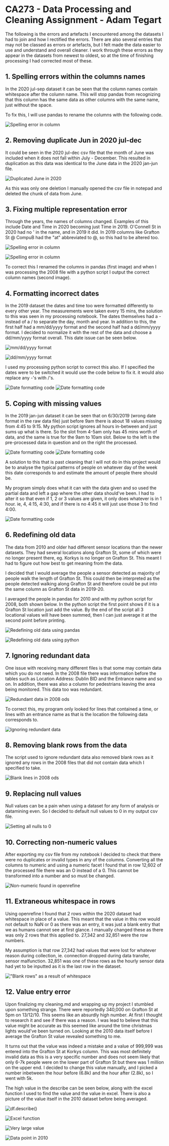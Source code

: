 # CA273 - Data Processing and Cleaning Assignment - Adam Tegart

The following is the errors and artefacts I encountered among the datasets I had to join and how I rectified the errors. There are also several entries that may not be classed as errors or artefacts, but I felt made the data easier to use and understand and overall cleaner.
I work through these errors as they appear in the datasets from newest to oldest, so at the time of finishing processing
I had corrected most of these.

## 1. Spelling errors within the columns names

In the 2020 jul-sep dataset it can be seen that the column names contain whitespace after the column name. This will stop
pandas from recognizing that this column has the same data as other columns with the same name, just without the space.

To fix this, I will use pandas to rename the columns with the following code.

![Spelling error in column](images/1.PNG)

## 2. Removing duplicate Jun in 2020 jul-dec

It could be seen in the 2020 jul-dec csv file that the month of June was included when it does not fall within
July - December. This resulted in duplication as this data was identical to the June data in the 2020 jan-jun file.

![Duplicated June in 2020](images/2.PNG)

As this was only one deletion I manually opened the csv file in notepad and deleted the chunk of data from June.

## 3. Fixing multiple representation error

Through the years, the names of columns changed. Examples of this include Date and Time in 2020 becoming just Time
in 2019. O'Connell St in 2020 had no ' in the name, and in 2019 it did. In 2019 columns like Grafton St @ CompuB
had the "at" abbreviated to @, so this had to be altered too.

![Spelling error in column](images/3a.PNG)

![Spelling error in column](images/3b.PNG)

To correct this I renamed the columns in pandas (first image) and when I was processing the 2008 file with a python script I output
the correct column names (second image).

## 4. Formatting incorrect dates

In the 2019 dataset the dates and time too were formatted differently to every other year. The measurements were
taken every 15 mins, the solution to this was seen in my processing notebook. The dates themselves had a - instead
of a / to separate the day, month and year. In addition to this, the first half had a mm/dd/yyyy format and the second half had a dd/mm/yyyy format. I decided to normalize it with the rest of the data and choose a dd/mm/yyyy format overall. This date issue can be seen below.

![mm/dd/yyyy format](images/4a.PNG)

![dd/mm/yyyy format](images/4b.PNG)

I used my processing python script to correct this also. If I specified the dates were to be switched it would use
the code below to fix it. it would also replace any -'s with /'s.

![Date formatting code](images/4c.PNG)
![Date formatting code](images/4d.PNG)


## 5. Coping with missing values

In the 2019 jan-jun dataset it can be seen that on 6/30/2019 (wrong date format in the raw data file) just before
9am there is about 18 values missing from 4:45 to 9:15. My python script ignores all hours in-between and just sums
up what is there. So the slot from 4-5am only has 45 mins worth of data, and the same is true for the 9am to 10am
slot. Below to the left is the pre-processed data in question and on the right the processed.

![Date formatting code](images/5a.PNG) ![Date formatting code](images/5b.PNG)

A solution to this that is past cleaning that I will not do in this project would be to analyse the typical patterns
of people on whatever day of the week this date corresponds to and estimate the amount of people there should be.


My program simply does what it can with the data given and so used the partial data and left a gap where the other
data should've been. I had to alter it so that even if 1, 2 or 3 values are given, it only does whatever is in 1
hour. ie, 4, 4:15, 4:30, and if there is no 4:45 it will just use those 3 to find 4:00.

![Date formatting code](images/5c.PNG)

## 6. Redefining old data

The data from 2010 and older had different sensor locations than the newer datasets. They had several locations
along Grafton St, some of which were no longer present there, eg. Korkys is no longer on Grafton St. This meant
I had to figure out how best to get meaning from the data.

I decided that I would average the people a sensor detected as majority of people walk the length of Grafton St.
This could then be interpreted as the people detected walking along Grafton St and therefore could be put into
the same column as Grafton St data in 2019-20.

I averaged the people in pandas for 2010 and with my python script for 2008, both shown below. In the python
script the first point shows if it is a Grafton St location just add the value. By the end of the script all
3 locational values will have been summed, then I can just average it at the second point before printing.

![Redefining old data using pandas](images/6a.PNG)

![Redefining old data using python](images/6b.PNG)

## 7. Ignoring redundant data

One issue with receiving many different files is that some may contain data which you do not need. In the
2008 file there was information before the tables such as Location Address: Dublin BID and the Entrance
name and so on. In addition, there was also a column for pedestrians leaving the area being monitored.
This data too was redundant.

![Redundant data in 2008 ods](images/7a.PNG)

To correct this, my program only looked for lines that contained a time, or lines with an entrance name
as that is the location the following data corresponds to.

![Ignoring redundant data](images/7b.PNG)

## 8. Removing blank rows from the data

The script used to ignore redundant data also removed blank rows as it ignored any rows in the 2008
files that did not contain data which I specified to take.

![Blank lines in 2008 ods](images/8.PNG)

## 9. Replacing null values

Null values can be a pain when using a dataset for any form of analysis or datamining even. So I decided
to default null values to 0 in my output csv file.

![Setting all nulls to 0](images/9.PNG)

## 10. Correcting non-numeric values

After exporting my csv file from my notebook I decided to check that there were no duplicates or invalid
types in any of the columns. Converting all the columns to numeric and using a numeric facet I found
that in row 12,602 of the processed file there was an O instead of a 0. This cannot be transformed into
a number and so must be changed.

![Non-numeric found in openrefine](images/10.PNG)

## 11. Extraneous whitespace in rows

Using openrefine I found that 2 rows within the 2020 dataset had whitespace in place of a value. This
meant that the value in this row would not default to NaN or 0 as there was an entry, it was just a
blank entry that we as humans cannot see at first glance. I manually changed these as there was only
2 rows that this applied to. 27,342 and 32,851 were the row numbers.

My assumption is that row 27,342 had values that were lost for whatever reason during collection, ie. connection dropped during data transfer, sensor malfunction. 32,851 was one of these rows as the hourly sensor data had yet to be inputted as it is the last row in the dataset.

!["Blank rows" as a result of whitespace](images/11.PNG)

## 12. Value entry error

Upon finalizing my cleaning.md and wrapping up my project I stumbled upon something strange. There were reportedly 340,000 on Grafton St at 5pm on 13/12/10. This seems like an absurdly high number. At first I thought to research it and see if there was a reason. I was lead to believe that this value might be accurate as this seemed like around the time christmas lights would've been turned on. Looking at the 2010 data itself before I average the Grafton St value revealed something to me.

It turns out that the value was indeed a mistake and a value of 999,999 was entered into the Grafton St at Korkys column. This was most definitely invalid data as this is a very specific number and does not seem likely that only 6-7k people were on the lower part of Grafton St but there was 1 million on the upper end. I decided to change this value manually, and I picked a number inbetween the hour before (6.8k) and the hour after (2.8k), so I went with 5k.

The high value in the describe can be seen below, along with the excel function I used to find the value and the value in excel. There is also a picture of the value itself in the 2010 dataset before being averaged.

![df.describe()](images/12a.PNG)

![Excel function](images/12b.PNG)

![Very large value](images/12c.PNG)

![Data point in 2010](images/12d.PNG)
